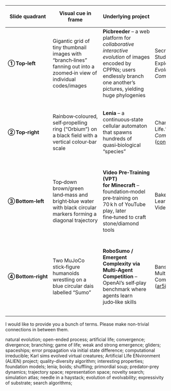 
| Slide quadrant     | Visual cue in frame                                                                                                     | Underlying project                                                                                                                                                             | Citation (main ref.)                                                                                                                                    | One‑sentence research significance                                                                                                               |
| ------------------ | ----------------------------------------------------------------------------------------------------------------------- | ------------------------------------------------------------------------------------------------------------------------------------------------------------------------------ | ------------------------------------------------------------------------------------------------------------------------------------------------------- | ------------------------------------------------------------------------------------------------------------------------------------------------ |
| **① Top‑left**     | Gigantic grid of tiny thumbnail images with “branch‑lines” fanning out into a zoomed‑in view of individual codes/images | **Picbreeder** – a web platform for *collaborative interactive evolution* of images encoded by CPPNs; users endlessly branch one another’s pictures, yielding huge phylogenies | Secretan J. *et al.* “Picbreeder: A Case Study in Collaborative Evolutionary Exploration of Design Space.” *Evolutionary Computation* 19 (2011): 25‑62  | Demonstrates how divergent, user‑driven novelty search can continuously complexify artefacts without any explicit objective.                     |
| **② Top‑right**    | Rainbow‑coloured, self‑propelling ring (“Orbium”) on a black field with a vertical colour‑bar scale                     | **Lenia** – a continuous‑state cellular automaton that spawns hundreds of quasi‑biological “species”                                                                           | Chan B. W.‑C. “Lenia: Biology of Artificial Life.” *Complex Systems* 28 (2019): 251‑355 ([content.wolfram.com][1])                                      | Shows that simple continuous CA rules can generate a rich, open‑ended ecology of lifelike patterns, inviting study of artificial evolution.      |
| **③ Bottom‑left**  | Top‑down brown/green land‑mass and bright‑blue water with black circular markers forming a diagonal trajectory          | **Video Pre‑Training (VPT) for Minecraft** – foundation‑model pre‑training on 70 k h of YouTube play, later fine‑tuned to craft stone/diamond tools                            | Baker B. *et al.* “Video PreTraining (VPT): Learning to Act by Watching Unlabeled Video.” NeurIPS (2022, tech. report)                                  | Landmark work showing that internet‑scale *unlabelled* videos plus a small inverse‑dynamics model can bootstrap competent, open‑world agents.    |
| **④ Bottom‑right** | Two MuJoCo stick‑figure humanoids wrestling on a blue circular dais labelled “Sumo”                                     | **RoboSumo / Emergent Complexity via Multi‑Agent Competition** – OpenAI’s self‑play benchmark where agents learn judo‑like skills                                              | Bansal T. *et al.* “Emergent Complexity via Multi‑Agent Competition.” arXiv:1710.03748 (2017) ([ar5iv][2])                                              | Pioneered competitive self‑play in continuous control, revealing how an ever‑challenging opponent pool produces escalating, transferable skills. |

[1]: https://content.wolfram.com/sites/13/2019/10/28-3-1.pdf "Lenia: Biology of Artificial Life"
[2]: https://ar5iv.labs.arxiv.org/html/1710.03748 "[1710.03748] Emergent Complexity via Multi-Agent Competition"


I would like to provide you a bunch of terms. Please make non-trivial connections in between them.

natural evolution; open-ended process; artificial life; convergence; divergence; branching; game of life; weak and strong emergence; gliders; spaceships; error propagation via initial state difference; computational irreducible; Karl sims evolved virtual creatures; Artificial LIfe ENvironment (ALIEN) project; quality-diversity algorithm; interesting properties; foundation models; lenia; boids; shuffling; primordial soup; predator-prey dynamics; trajectory space; representation space; novelty search; simulation atlas; needle in a haystack; evolution of evolvability; expressivity of substrate; search algorithms;  
